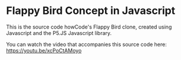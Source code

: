 Flappy Bird Concept in Javascript
=================================

This is the source code howCode's Flappy Bird clone, created using Javascript and the P5.JS Javascript library.

You can watch the video that accompanies this source code here: https://youtu.be/xcPoCtAMoyo
